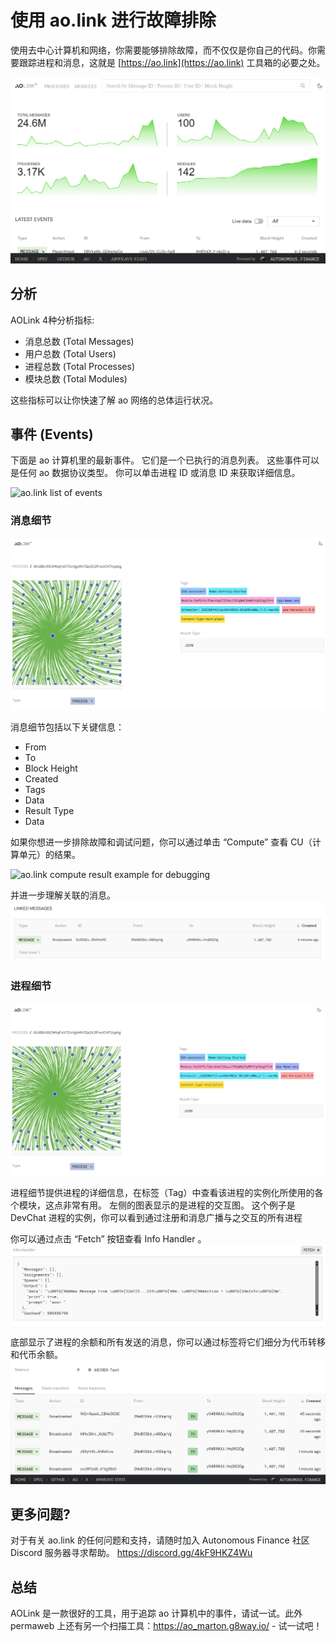 # 使用 ao.link 进行故障排除

使用去中心计算机和网络，你需要能够排除故障，而不仅仅是你自己的代码。你需要跟踪进程和消息，这就是 [https://ao.link](https://ao.link) 工具箱的必要之处。

![ao.link homepage displaying ao network stats](aolink.png)

## 分析

AOLink 4种分析指标:

- 消息总数 (Total Messages)
- 用户总数 (Total Users)
- 进程总数 (Total Processes)
- 模块总数 (Total Modules)

这些指标可以让你快速了解 ao 网络的总体运行状况。

## 事件 (Events)

下面是 ao 计算机里的最新事件。 它们是一个已执行的消息列表。 这些事件可以是任何 ao 数据协议类型。 你可以单击进程 ID 或消息 ID 来获取详细信息。

![ao.link list of events](aolink-list-example.png)

### 消息细节

![ao.link message details displaying the message processed](aolink-message-details.png)

消息细节包括以下关键信息：

- From
- To
- Block Height
- Created
- Tags
- Data
- Result Type
- Data

如果你想进一步排除故障和调试问题，你可以通过单击 “Compute” 查看 CU（计算单元）的结果。

![ao.link compute result example for debugging](aolink-compute-example.png)

并进一步理解关联的消息。
![ao.link linked messages](aolink-linked-message-example.png)

### 进程细节

![ao.link displaying a process in details](aolink-process-details.png)

进程细节提供进程的详细信息，在标签（Tag）中查看该进程的实例化所使用的各个模块，这点非常有用。
左侧的图表显示的是进程的交互图。
这个例子是 DevChat 进程的实例，你可以看到通过注册和消息广播与之交互的所有进程

你可以通过点击 “Fetch” 按钮查看 Info Handler 。
![ao.link fetching the info hanlder](aolink-info-handler-example.png)

底部显示了进程的余额和所有发送的消息，你可以通过标签将它们细分为代币转移和代币余额。
![ao.link process message and token info](aolink-message-and-token-example.png)

## 更多问题?

对于有关 ao.link 的任何问题和支持，请随时加入 Autonomous Finance 社区 Discord 服务器寻求帮助。
https://discord.gg/4kF9HKZ4Wu

## 总结

AOLink 是一款很好的工具，用于追踪 ao 计算机中的事件，请试一试。此外 permaweb 上还有另一个扫描工具：https://ao_marton.g8way.io/ - 试一试吧！
